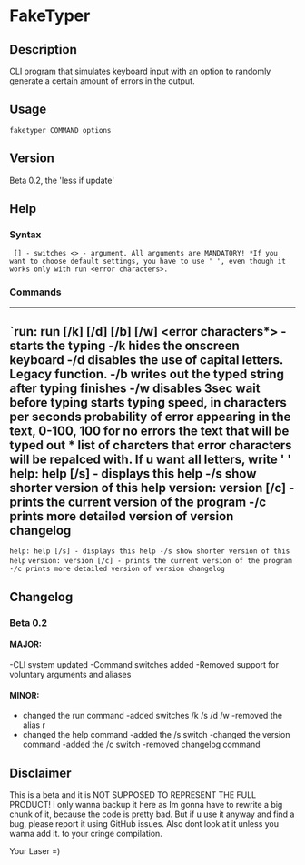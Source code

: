 # FakeTyper
## Description
CLI program that simulates keyboard input with an option to randomly generate a certain amount of errors in the output.
## Usage
`faketyper COMMAND options`
## Version
Beta 0.2, the 'less if update'
## Help
### Syntax
`
[] - switches
<> - argument. All arguments are MANDATORY! *If you want to choose default settings, you have to use ' ',
even though it works only with run <error characters>.`
### Commands
-------------------------------------------------------------------

`run: run [/k] [/d] [/b] [/w] <speed> <errors> <string> <error characters*> - starts the typing
   -/k hides the onscreen keyboard
   -/d disables the use of capital letters. Legacy function.
   -/b writes out the typed string after typing finishes
   -/w disables 3sec wait before typing starts
   <speed> typing speed, in characters per seconds
   <errors> probability of error appearing in the text, 0-100, 100 for no errors
   <string> the text that will be typed out
   <error characters>* list of charcters that error characters will be repalced with. If u want all letters, write ' '
   help: help [/s] - displays this help
   -/s show shorter version of this help
   version: version [/c] - prints the current version of the program
   -/c prints more detailed version of version changelog
   -----------------------------------------------------------------
`help: help [/s] - displays this help
    -/s show shorter version of this help`
`version: version [/c] - prints the current version of the program
       -/c prints more detailed version of version changelog`

## Changelog
### Beta 0.2
#### MAJOR:
-CLI system updated
-Command switches added
-Removed support for voluntary arguments and aliases
#### MINOR:
- changed the run command
-added switches /k /s /d /w
-removed the alias r
- changed the help command
-added the /s switch
-changed the version command
-added the /c switch
-removed changelog command
## Disclaimer
This is a beta and it is NOT SUPPOSED TO REPRESENT THE FULL PRODUCT! I only wanna backup it here as Im gonna have to rewrite a big chunk of it, because the code is pretty bad. But if u use it anyway and find a bug, please report it using GitHub issues. Also dont look at it unless you wanna add it. to your cringe compilation.

Your Laser =)
